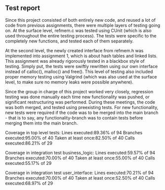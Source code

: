 ## Test report

Since this project consisted of both entirely new code, and reused a lot of code from previous assignments, there were multiple layers of testing going on. At the surface level, refmem.c was tested using CUnit (which is also used throughout the entire testing process). The tests were specific to the completely new functions, and tested each of them separately.

At the second level, the newly created interface from refmem.h was implemented into assignment 1, which is about hash tables and linked lists. This assignment was already rigorously tested in a blackbox style of testing. Simply put, the tests were swiftly rewritten using our own interface instead of calloc(), malloc() and free(). This level of testing also included proper memory testing using Valgrind (which was also used at the surface level, to make sure no memory leaks were possible anywhere).

Since the group in charge of this project worked very closely, regression testing was done manually each time new functionality was pushed, or significant restructuring was performed. During these meetings, the code was both merged, and tested using preexisting tests. For new functionality, new tests were required if the code was to be merged into the main branch - that is to say, any functionality-branch was to contain tests before merging them into the main branch.

Coverage in top level tests:
  Lines executed:89.36% of 94
  Branches executed:95.00% of 40
  Taken at least once:82.50% of 40
  Calls executed:86.21% of 29

Coverage in integration test business_logic:
  Lines executed:59.57% of 94
  Branches executed:70.00% of 40
  Taken at least once:55.00% of 40
  Calls executed:55.17% of 29
  
Coverage in integration test user_interface:
  Lines executed:70.21% of 94
  Branches executed:70.00% of 40
  Taken at least once:52.50% of 40
  Calls executed:68.97% of 29
